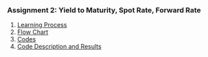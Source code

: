 ### Assignment 2: Yield to Maturity, Spot Rate, Forward Rate
1. [Learning Process](https://github.com/BensonLai/Financial-Enginnering/blob/master/HW2/%E5%AD%B8%E7%BF%92%E6%AD%B7%E7%A8%8B%20HW2.pdf)
2. [Flow Chart](https://github.com/BensonLai/Financial-Enginnering/blob/master/HW2/%E6%B5%81%E7%A8%8B%E5%9C%96%20HW2.PNG)
3. [Codes](https://github.com/BensonLai/Financial-Enginnering/blob/master/HW2/%E7%A8%8B%E5%BC%8F%E7%A2%BC%20HW2.py)
4. [Code Description and Results](https://github.com/BensonLai/Financial-Enginnering/blob/master/HW2/%E6%96%87%E5%AD%97%E8%A7%A3%E9%87%8B%20HW2-checkpoint.ipynb)
